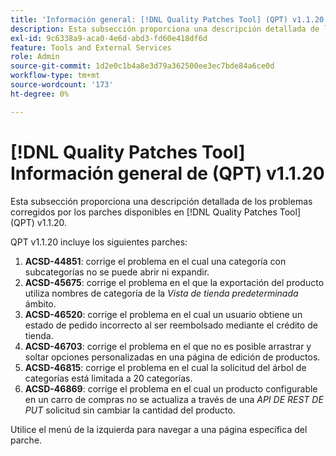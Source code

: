 ```yaml
---
title: 'Información general: [!DNL Quality Patches Tool] (QPT) v1.1.20'
description: Esta subsección proporciona una descripción detallada de los problemas corregidos por los parches disponibles en [!DNL Quality Patches Tool] (QPT) v1.1.20.
exl-id: 9c6338a9-aca0-4e6d-abd3-fd60e418df6d
feature: Tools and External Services
role: Admin
source-git-commit: 1d2e0c1b4a8e3d79a362500ee3ec7bde84a6ce0d
workflow-type: tm+mt
source-wordcount: '173'
ht-degree: 0%

---
```


# [!DNL Quality Patches Tool] Información general de (QPT) v1.1.20

Esta subsección proporciona una descripción detallada de los problemas corregidos por los parches disponibles en [!DNL Quality Patches Tool] (QPT) v1.1.20.

QPT v1.1.20 incluye los siguientes parches:

1. **ACSD-44851**: corrige el problema en el cual una categoría con subcategorías no se puede abrir ni expandir.
1. **ACSD-45675**: corrige el problema en el que la exportación del producto utiliza nombres de categoría de la *Vista de tienda predeterminada* ámbito.
1. **ACSD-46520**: corrige el problema en el cual un usuario obtiene un estado de pedido incorrecto al ser reembolsado mediante el crédito de tienda.
1. **ACSD-46703**: corrige el problema en el que no es posible arrastrar y soltar opciones personalizadas en una página de edición de productos.
1. **ACSD-46815**: corrige el problema en el cual la solicitud del árbol de categorías está limitada a 20 categorías.
1. **ACSD-46869**: corrige el problema en el cual un producto configurable en un carro de compras no se actualiza a través de una *API DE REST DE PUT* solicitud sin cambiar la cantidad del producto.

Utilice el menú de la izquierda para navegar a una página específica del parche.

